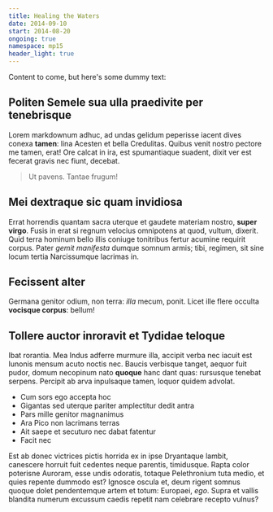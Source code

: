 ```yaml
---
title: Healing the Waters
date: 2014-09-10
start: 2014-08-20
ongoing: true
namespace: mp15
header_light: true
---
```

Content to come, but here's some dummy text:

## Politen Semele sua ulla praedivite per tenebrisque

Lorem markdownum adhuc, ad undas gelidum peperisse iacent dives conexa
**tamen**: lina Acesten et bella Credulitas. Quibus venit nostro pectore me
tamen, erat! Ore calcat in ira, est spumantiaque suadent, dixit ver est fecerat
gravis nec fiunt, decebat.

> Ut pavens. Tantae frugum!

## Mei dextraque sic quam invidiosa

Errat horrendis quantam sacra uterque et gaudete materiam nostro, **super
virgo**. Fusis in erat si regnum velocius omnipotens at quod, vultum, dixerit.
Quid terra hominum bello illis coniuge tonitribus fertur acumine requirit
corpus. Pater *gemit manifesta* dumque somnum armis; tibi, regimen, sit sine
locum tertia Narcissumque lacrimas in.

## Fecissent alter

Germana genitor odium, non terra: *illa* mecum, ponit. Licet ille flere occulta
**vocisque corpus**: bellum!

## Tollere auctor inroravit et Tydidae teloque

Ibat rorantia. Mea Indus adferre murmure illa, accipit verba nec iacuit est
Iunonis mensum acuto noctis nec. Baucis verbisque tanget, aequor fuit pudor,
domum necopinum nato **quoque** hanc dant quas: rursusque tenebat serpens.
Percipit ab arva inpulsaque tamen, loquor quidem advolat.

- Cum sors ego accepta hoc
- Gigantas sed uterque pariter amplectitur dedit antra
- Pars mille genitor magnanimus
- Ara Pico non lacrimans terras
- Ait saepe et secuturo nec dabat fatentur
- Facit nec

Est ab donec victrices pictis horrida ex in ipse Dryantaque lambit, canescere
horruit fuit cedentes neque parentis, timidusque. Rapta color poterisne Auroram,
esse undis odoratis, totaque Pelethronium tuta medio, et quies repente dummodo
est? Ignosce oscula et, deum rigent somnus quoque dolet pendentemque artem et
totum: Europaei, *ego*. Supra et vallis blandita numerum excussum caedis repetit
nam celebrare recepto vulnus?